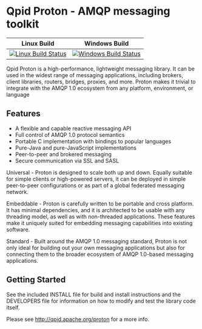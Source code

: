 Qpid Proton - AMQP messaging toolkit
====================================

Linux Build | Windows Build
------------|--------------
[![Linux Build Status](https://travis-ci.org/apache/qpid-proton.svg?branch=master)](https://travis-ci.org/apache/qpid-proton) | [![Windows Build Status](https://ci.appveyor.com/api/projects/status/owb4mohqyxrnql98?svg=true)](https://ci.appveyor.com/project/ke4qqq/qpid-proton)

Qpid Proton is a high-performance, lightweight messaging library. It can be
used in the widest range of messaging applications, including brokers, client
libraries, routers, bridges, proxies, and more. Proton makes it trivial to
integrate with the AMQP 1.0 ecosystem from any platform, environment, or
language

Features
--------

  + A flexible and capable reactive messaging API
  + Full control of AMQP 1.0 protocol semantics
  + Portable C implementation with bindings to popular languages
  + Pure-Java and pure-JavaScript implementations
  + Peer-to-peer and brokered messaging
  + Secure communication via SSL and SASL

Universal - Proton is designed to scale both up and down. Equally suitable for
simple clients or high-powered servers, it can be deployed in simple
peer-to-peer configurations or as part of a global federated messaging network.

Embeddable - Proton is carefully written to be portable and cross platform. It
has minimal dependencies, and it is architected to be usable with any threading
model, as well as with non-threaded applications. These features make it
uniquely suited for embedding messaging capabilities into existing software.

Standard - Built around the AMQP 1.0 messaging standard, Proton is not only
ideal for building out your own messaging applications but also for connecting
them to the broader ecosystem of AMQP 1.0-based messaging applications.

Getting Started
---------------

See the included INSTALL file for build and install instructions and the
DEVELOPERS file for information on how to modify and test the library code
itself.

Please see http://qpid.apache.org/proton for a more info.
